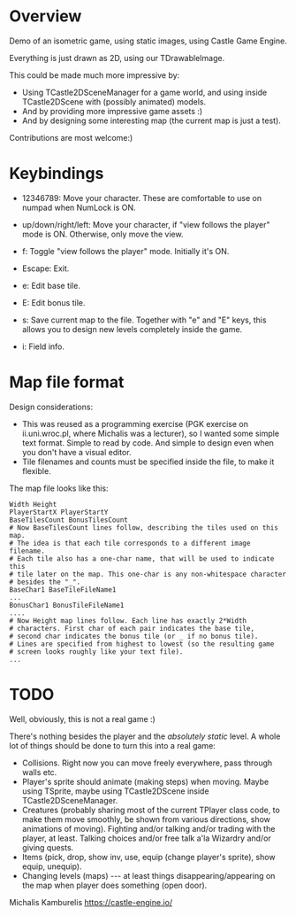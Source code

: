 # Overview

Demo of an isometric game, using static images, using Castle Game Engine.

Everything is just drawn as 2D, using our TDrawableImage.

This could be made much more impressive by:

- Using TCastle2DSceneManager for a game world,
  and using inside TCastle2DScene with (possibly animated) models.
- And by providing more impressive game assets :)
- And by designing some interesting map (the current map is just a test).

Contributions are most welcome:)

# Keybindings

* 12346789:
  Move your character. These are comfortable to use on numpad when NumLock is ON.

* up/down/right/left:
  Move your character, if "view follows the player" mode is ON.
  Otherwise, only move the view.

* f:
  Toggle "view follows the player" mode. Initially it's ON.

* Escape:
  Exit.

* e:
  Edit base tile.

* E:
  Edit bonus tile.

* s:
  Save current map to the file. Together with "e" and "E" keys,
  this allows you to design new levels completely inside the game.

* i:
  Field info.

# Map file format

Design considerations:
- This was reused as a programming exercise (PGK exercise on ii.uni.wroc.pl,
  where Michalis was a lecturer), so I wanted some simple text format.
  Simple to read by code.
  And simple to design even when you don't have a visual editor.
- Tile filenames and counts must be specified inside the file,
  to make it flexible.

The map file looks like this:

```
Width Height
PlayerStartX PlayerStartY
BaseTilesCount BonusTilesCount
# Now BaseTilesCount lines follow, describing the tiles used on this map.
# The idea is that each tile corresponds to a different image filename.
# Each tile also has a one-char name, that will be used to indicate this
# tile later on the map. This one-char is any non-whitespace character
# besides the "_".
BaseChar1 BaseTileFileName1
...
BonusChar1 BonusTileFileName1
....
# Now Height map lines follow. Each line has exactly 2*Width
# characters. First char of each pair indicates the base tile,
# second char indicates the bonus tile (or _ if no bonus tile).
# Lines are specified from highest to lowest (so the resulting game
# screen looks roughly like your text file).
...
```

# TODO

Well, obviously, this is not a real game :)

There's nothing besides the player and the *absolutely static* level.
A whole lot of things should be done to turn this into a real game:

- Collisions. Right now you can move freely everywhere,
  pass through walls etc.
- Player's sprite should animate (making steps) when moving.
  Maybe using TSprite, maybe using TCastle2DScene inside TCastle2DSceneManager.
- Creatures (probably sharing most of the current TPlayer class code,
  to make them move smoothly, be shown from various directions,
  show animations of moving). Fighting and/or talking and/or trading
  with the player, at least. Talking choices and/or free talk a'la Wizardry
  and/or giving quests.
- Items (pick, drop, show inv, use,
  equip (change player's sprite), show equip, unequip).
- Changing levels (maps) --- at least things disappearing/appearing on the map
  when player does something (open door).

Michalis Kamburelis
https://castle-engine.io/
